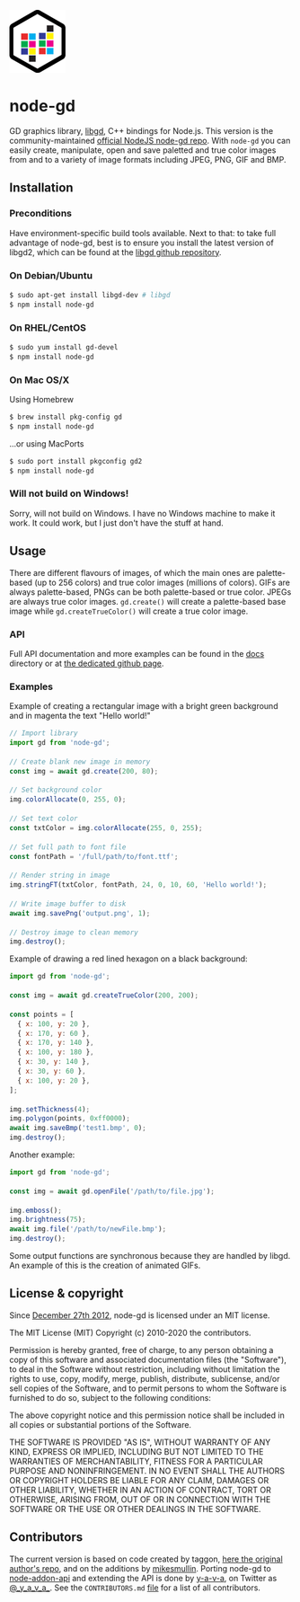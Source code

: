 [![node-gd logo](https://raw.githubusercontent.com/y-a-v-a/node-gd-artwork/master/node-gd-mini.png)](https://github.com/y-a-v-a/node-gd)

# node-gd

GD graphics library, [libgd](http://www.libgd.org/), C++ bindings for Node.js. This version is the community-maintained [official NodeJS node-gd repo](https://npmjs.org/package/node-gd). With `node-gd` you can easily create, manipulate, open and save paletted and true color images from and to a variety of image formats including JPEG, PNG, GIF and BMP.

## Installation

### Preconditions

Have environment-specific build tools available. Next to that: to take full advantage of node-gd, best is to ensure you install the latest version of libgd2, which can be found at the [libgd github repository](https://github.com/libgd/libgd/releases).

### On Debian/Ubuntu

```bash
$ sudo apt-get install libgd-dev # libgd
$ npm install node-gd
```

### On RHEL/CentOS

```bash
$ sudo yum install gd-devel
$ npm install node-gd
```

### On Mac OS/X

Using Homebrew

```bash
$ brew install pkg-config gd
$ npm install node-gd
```

...or using MacPorts

```bash
$ sudo port install pkgconfig gd2
$ npm install node-gd
```

### Will not build on Windows!

Sorry, will not build on Windows. I have no Windows machine to make it work. It could work, but I just don't have the stuff at hand.

## Usage

There are different flavours of images, of which the main ones are palette-based (up to 256 colors) and true color images (millions of colors). GIFs are always palette-based, PNGs can be both palette-based or true color. JPEGs are always true color images. `gd.create()` will create a palette-based base image while `gd.createTrueColor()` will create a true color image.

### API

Full API documentation and more examples can be found in the [docs](https://github.com/y-a-v-a/node-gd/blob/master/docs/index.md) directory or at [the dedicated github page](https://y-a-v-a.github.io/node-gd/).

### Examples

Example of creating a rectangular image with a bright green background and in magenta the text "Hello world!"

```javascript
// Import library
import gd from 'node-gd';

// Create blank new image in memory
const img = await gd.create(200, 80);

// Set background color
img.colorAllocate(0, 255, 0);

// Set text color
const txtColor = img.colorAllocate(255, 0, 255);

// Set full path to font file
const fontPath = '/full/path/to/font.ttf';

// Render string in image
img.stringFT(txtColor, fontPath, 24, 0, 10, 60, 'Hello world!');

// Write image buffer to disk
await img.savePng('output.png', 1);

// Destroy image to clean memory
img.destroy();
```

Example of drawing a red lined hexagon on a black background:

```javascript
import gd from 'node-gd';

const img = await gd.createTrueColor(200, 200);

const points = [
  { x: 100, y: 20 },
  { x: 170, y: 60 },
  { x: 170, y: 140 },
  { x: 100, y: 180 },
  { x: 30, y: 140 },
  { x: 30, y: 60 },
  { x: 100, y: 20 },
];

img.setThickness(4);
img.polygon(points, 0xff0000);
await img.saveBmp('test1.bmp', 0);
img.destroy();
```

Another example:

```javascript
import gd from 'node-gd';

const img = await gd.openFile('/path/to/file.jpg');

img.emboss();
img.brightness(75);
await img.file('/path/to/newFile.bmp');
img.destroy();
```

Some output functions are synchronous because they are handled by libgd. An example of this is the creation of animated GIFs.

## License & copyright

Since [December 27th 2012](https://github.com/andris9/node-gd/commit/ad2a80897efc1926ca505b511ffdf0cc1236135a), node-gd is licensed under an MIT license.

The MIT License (MIT)
Copyright (c) 2010-2020 the contributors.

Permission is hereby granted, free of charge, to any person obtaining a copy of this software and associated documentation files (the "Software"), to deal in the Software without restriction, including without limitation the rights to use, copy, modify, merge, publish, distribute, sublicense, and/or sell copies of the Software, and to permit persons to whom the Software is furnished to do so, subject to the following conditions:

The above copyright notice and this permission notice shall be included in all copies or substantial portions of the Software.

THE SOFTWARE IS PROVIDED "AS IS", WITHOUT WARRANTY OF ANY KIND, EXPRESS OR IMPLIED, INCLUDING BUT NOT LIMITED TO THE WARRANTIES OF MERCHANTABILITY, FITNESS FOR A PARTICULAR PURPOSE AND NONINFRINGEMENT. IN NO EVENT SHALL THE AUTHORS OR COPYRIGHT HOLDERS BE LIABLE FOR ANY CLAIM, DAMAGES OR OTHER LIABILITY, WHETHER IN AN ACTION OF CONTRACT, TORT OR OTHERWISE, ARISING FROM, OUT OF OR IN CONNECTION WITH THE SOFTWARE OR THE USE OR OTHER DEALINGS IN THE SOFTWARE.

## Contributors

The current version is based on code created by taggon, [here the original author's repo](https://github.com/taggon/node-gd), and on the additions by [mikesmullin](https://github.com/mikesmullin). Porting node-gd to [node-addon-api](https://github.com/nodejs/node-addon-api) and extending the API is done by [y-a-v-a](https://github.com/y-a-v-a), on Twitter as [@\_y_a_v_a\_](https://twitter.com/_y_a_v_a_). See the `CONTRIBUTORS.md` [file](https://github.com/y-a-v-a/node-gd/blob/master/CONTRIBUTORS.md) for a list of all contributors.
